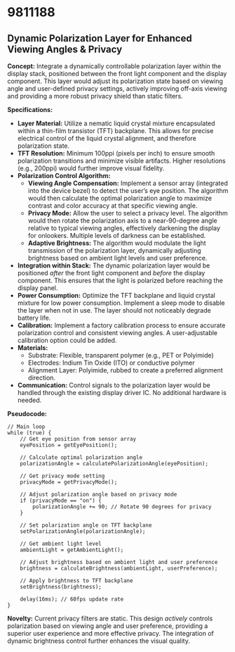 # 9811188

## Dynamic Polarization Layer for Enhanced Viewing Angles & Privacy

**Concept:** Integrate a dynamically controllable polarization layer *within* the display stack, positioned between the front light component and the display component. This layer would adjust its polarization state based on viewing angle and user-defined privacy settings, actively improving off-axis viewing and providing a more robust privacy shield than static filters.

**Specifications:**

*   **Layer Material:** Utilize a nematic liquid crystal mixture encapsulated within a thin-film transistor (TFT) backplane. This allows for precise electrical control of the liquid crystal alignment, and therefore polarization state.
*   **TFT Resolution:** Minimum 100ppi (pixels per inch) to ensure smooth polarization transitions and minimize visible artifacts. Higher resolutions (e.g., 200ppi) would further improve visual fidelity.
*   **Polarization Control Algorithm:**
    *   **Viewing Angle Compensation:** Implement a sensor array (integrated into the device bezel) to detect the user’s eye position. The algorithm would then calculate the optimal polarization angle to maximize contrast and color accuracy at that specific viewing angle.
    *   **Privacy Mode:** Allow the user to select a privacy level. The algorithm would then rotate the polarization axis to a near-90-degree angle relative to typical viewing angles, effectively darkening the display for onlookers. Multiple levels of darkness can be established.
    *   **Adaptive Brightness:** The algorithm would modulate the light transmission of the polarization layer, dynamically adjusting brightness based on ambient light levels and user preference.
*   **Integration within Stack:** The dynamic polarization layer would be positioned *after* the front light component and *before* the display component. This ensures that the light is polarized before reaching the display panel.
*   **Power Consumption:** Optimize the TFT backplane and liquid crystal mixture for low power consumption. Implement a sleep mode to disable the layer when not in use. The layer should not noticeably degrade battery life.
*   **Calibration:** Implement a factory calibration process to ensure accurate polarization control and consistent viewing angles. A user-adjustable calibration option could be added.
*   **Materials:**
    *   Substrate: Flexible, transparent polymer (e.g., PET or Polyimide)
    *   Electrodes: Indium Tin Oxide (ITO) or conductive polymer
    *   Alignment Layer: Polyimide, rubbed to create a preferred alignment direction.
*   **Communication:** Control signals to the polarization layer would be handled through the existing display driver IC. No additional hardware is needed.

**Pseudocode:**

```
// Main loop
while (true) {
    // Get eye position from sensor array
    eyePosition = getEyePosition();

    // Calculate optimal polarization angle
    polarizationAngle = calculatePolarizationAngle(eyePosition);

    // Get privacy mode setting
    privacyMode = getPrivacyMode();

    // Adjust polarization angle based on privacy mode
    if (privacyMode == "on") {
        polarizationAngle += 90; // Rotate 90 degrees for privacy
    }

    // Set polarization angle on TFT backplane
    setPolarizationAngle(polarizationAngle);

    // Get ambient light level
    ambientLight = getAmbientLight();

    // Adjust brightness based on ambient light and user preference
    brightness = calculateBrightness(ambientLight, userPreference);

    // Apply brightness to TFT backplane
    setBrightness(brightness);

    delay(16ms); // 60fps update rate
}
```

**Novelty:** Current privacy filters are static. This design *actively* controls polarization based on viewing angle and user preference, providing a superior user experience and more effective privacy. The integration of dynamic brightness control further enhances the visual quality.